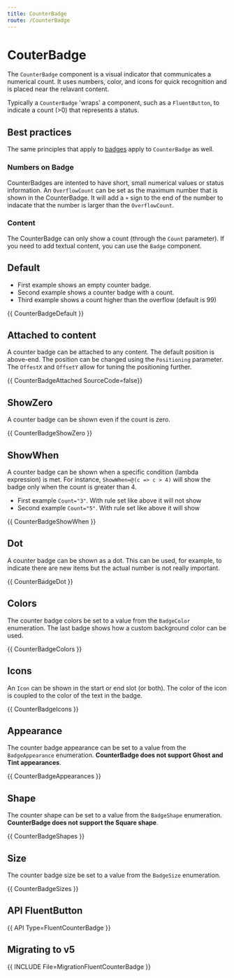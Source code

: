 ```yaml
---
title: CounterBadge
route: /CounterBadge
---
```


# CouterBadge

The `CounterBadge` component is a visual indicator that communicates a numerical count.
It uses numbers, color, and icons for quick recognition and is placed near the relavant content.

Typically a `CounterBadge` 'wraps' a component, such as a `FluentButton`, to indicate a count (>0) that represents a status.

## Best practices

The same principles that apply to [badges](/Badge) apply to `CounterBadge` as well.

### Numbers on Badge
CounterBadges are intented to have short, small numerical values or status information.
An `OverflowCount` can be set as the maximum number that is shown in the CounterBadge.
It will add a `+` sign to the end of the number to indacate that the number is larger than the `OverflowCount`.

### Content

The CounterBadge can only show a count (through the `Count` parameter).
If you need to add textual content, you can use the `Badge` component.

## Default

- First example shows an empty counter badge. 
- Second example shows a counter badge with a count.
- Third example shows a count higher than the overflow (default is 99)

{{ CounterBadgeDefault }}


## Attached to content
A counter badge can be attached to any content. The default position is above-end. The position can be changed using the `Positioning` parameter.
The `OffestX` and `OffsetY` allow for tuning the positioning further.

{{ CounterBadgeAttached SourceCode=false}}

## ShowZero
A counter badge can be shown even if the count is zero.

{{ CounterBadgeShowZero }}

## ShowWhen
A counter badge can be shown when a specific condition (lambda expression) is met.
For instance, `ShowWhen=@(c => c > 4)` will show the badge only when the count is greater than 4.

- First example `Count="3"`. With rule set like above it will not show
- Second example `Count="5"`. With rule set like above it will show

{{ CounterBadgeShowWhen }}

## Dot
A counter badge can be shown as a dot. This can be used, for example, to indicate there are new items but the actual number is not really important.

{{ CounterBadgeDot }}

## Colors

The counter badge colors be set to a value from the `BadgeColor` enumeration. The last badge shows how a custom background color can be used.

{{ CounterBadgeColors }}

## Icons
An `Icon` can be shown in the start or end slot (or both). The color of the icon is coupled to the color of the text in the badge.

{{ CounterBadgeIcons }}

## Appearance

The counter badge appearance can be set to a value from the `BadgeAppearance` enumeration.
**CounterBadge does not support Ghost and Tint appearances**.

{{ CounterBadgeAppearances }}

## Shape
The counter shape can be set to a value from the `BadgeShape` enumeration.
**CounterBadge does not support the Square shape**.

{{ CounterBadgeShapes }}

## Size
The counter badge size be set to a value from  the `BadgeSize` enumeration.

{{ CounterBadgeSizes }}

## API FluentButton

{{ API Type=FluentCounterBadge }}

## Migrating to v5

{{ INCLUDE File=MigrationFluentCounterBadge }}
